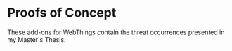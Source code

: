# Proofs of Concept

These add-ons for WebThings contain the threat occurrences presented in my Master's Thesis.